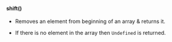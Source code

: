 #### shift()

- Removes an element from beginning of an array & returns it.

- If there is no element in the array then `Undefined` is returned.
